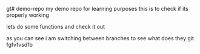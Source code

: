 gt# demo-repo
my demo repo for learning purposes
this is to check if its properly working
  

  lets do some functions and check it out



  as you can see i am switching between branches to see what does they git fgfvfvsdfb